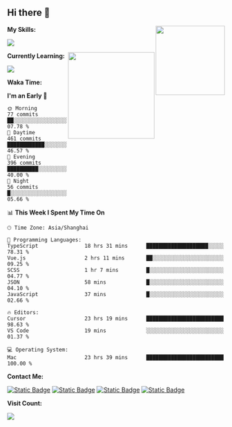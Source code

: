 ## Hi there 👋

<img align="right" height=160 src="https://s2.loli.net/2024/05/01/uw3cVq5TUCnhYLy.png" />

**My Skills:**
<p align="left">
  <a href="https://skillicons.dev">
    <img src="https://skillicons.dev/icons?i=git,docker,go,js,ts,react,vue,tailwind,electron,nextjs&perline=8" />
  </a>
</p>

<a href="https://github.com/anuraghazra/convoychat">
  <img height=200 align="right" src="https://stats.ronki.moe/api/top-langs?username=lonzzi&layout=compact&langs_count=8&card_width=320" />
</a>

**Currently Learning:**
<p align="left">
  <a href="https://skillicons.dev">
    <img src="https://skillicons.dev/icons?i=flutter,dart,py,rust" />
  </a>
</p>



**Waka Time:**
<!--START_SECTION:waka-->
**I'm an Early 🐤** 

```text
🌞 Morning                77 commits          ██░░░░░░░░░░░░░░░░░░░░░░░   07.78 % 
🌆 Daytime                461 commits         ████████████░░░░░░░░░░░░░   46.57 % 
🌃 Evening                396 commits         ██████████░░░░░░░░░░░░░░░   40.00 % 
🌙 Night                  56 commits          █░░░░░░░░░░░░░░░░░░░░░░░░   05.66 % 
```


📊 **This Week I Spent My Time On** 

```text
🕑︎ Time Zone: Asia/Shanghai

💬 Programming Languages: 
TypeScript               18 hrs 31 mins      ████████████████████░░░░░   78.31 % 
Vue.js                   2 hrs 11 mins       ██░░░░░░░░░░░░░░░░░░░░░░░   09.25 % 
SCSS                     1 hr 7 mins         █░░░░░░░░░░░░░░░░░░░░░░░░   04.77 % 
JSON                     58 mins             █░░░░░░░░░░░░░░░░░░░░░░░░   04.10 % 
JavaScript               37 mins             █░░░░░░░░░░░░░░░░░░░░░░░░   02.66 % 

🔥 Editors: 
Cursor                   23 hrs 19 mins      █████████████████████████   98.63 % 
VS Code                  19 mins             ░░░░░░░░░░░░░░░░░░░░░░░░░   01.37 % 

💻 Operating System: 
Mac                      23 hrs 39 mins      █████████████████████████   100.00 % 
```


<!--END_SECTION:waka-->

**Contact Me:**
<p>
  <a href="https://space.bilibili.com/13424328"><img alt="Static Badge" src="https://img.shields.io/badge/bilibili-ColourCode?style=flat-square&logo=bilibili&color=%23fb7299"></a>
  <a href="https://github.com/lonzzi"><img alt="Static Badge" src="https://img.shields.io/badge/GitHub-ColourCode?style=flat-square&logo=GitHub&color=%23555555"></a>
  <a href="https://twitter.com/lonzzi102"><img alt="Static Badge" src="https://img.shields.io/badge/X-ColourCode?style=flat-square&logo=x&color=%231D9BF0"></a>
  <a href="https://t.me/ronkimoe"><img alt="Static Badge" src="https://img.shields.io/badge/telegram-ColourCode?style=flat-square&logo=telegram&color=%23ED1965"></a>
</p>

**Visit Count:**
<p>
  <img src="https://count.ronki.moe/github:lonzzi?theme=rule34&render=pixelated">
</p>
